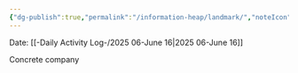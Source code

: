 ```yaml
---
{"dg-publish":true,"permalink":"/information-heap/landmark/","noteIcon":"","created":"2025-07-07T14:23:45.628-05:00"}
---
```


Date: [[-Daily Activity Log-/2025 06-June 16\|2025 06-June 16]]

Concrete company